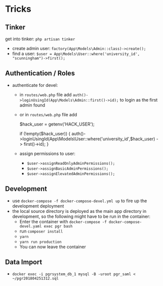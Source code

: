 # Tricks

## Tinker

get into tinker: `php artisan tinker`

* create admin user: `factory(App\Models\Admin::class)->create();`
* find a user: `$user = App\Models\User::where('university_id', "scunningham")->first();`

## Authentication / Roles

* authenticate for devel:
  * in `routes/web.php` file add `auth()->loginUsingId(App\Models\Admin::first()->id);` to login as the first admin found
  * or in `routes/web.php` file add 

      $hack_user = getenv('HACK_USER');

      if (!empty($hack_user)) {
          auth()->loginUsingId(App\Models\User::where('university_id',$hack_user) -> first()->id);
      }

  * assign permissions to user: 
    * `$user->assignReadOnlyAdminPermissions();`
    * `$user->assignBasicAdminPermissions();`
    * `$user->assignElevatedAdminPermissions();`


## Development

* use `docker-compose -f docker-compose-devel.yml up` to fire up the development deployment
* the local source directory is deployed as the main app directory in development, so the following might have to be run in the container:
  * Enter the container with `docker-compose -f docker-compose-devel.yaml exec pgr bash`
  * run `composer install`
  * `yarn`
  * `yarn run production`
  * You can now leave the container

## Data Import

* `docker exec -i pgrsystem_db_1 mysql -B -uroot pgr_saml < ~/pgr201804251312.sql`

